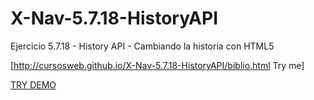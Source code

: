# X-Nav-5.7.18-HistoryAPI
Ejercicio 5.7.18 - History API - Cambiando la historia con HTML5

[http://cursosweb.github.io/X-Nav-5.7.18-HistoryAPI/biblio.html Try me]


[TRY DEMO](https://jesusgo.github.io/X-Nav-5.7.18-HistoryAPI/biblio.html)
